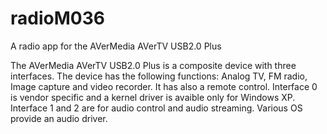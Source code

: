 # radioM036
A radio app for the AVerMedia AVerTV USB2.0 Plus

The AVerMedia AVerTV USB2.0 Plus is a composite device with three interfaces. The device has the following functions:
Analog TV, FM radio, Image capture and video recorder. It has also a remote control. Interface 0 is vendor specific and
a kernel driver is avaible only for Windows XP. Interface 1 and 2 are for audio control and audio streaming. Various OS 
provide an audio driver.
